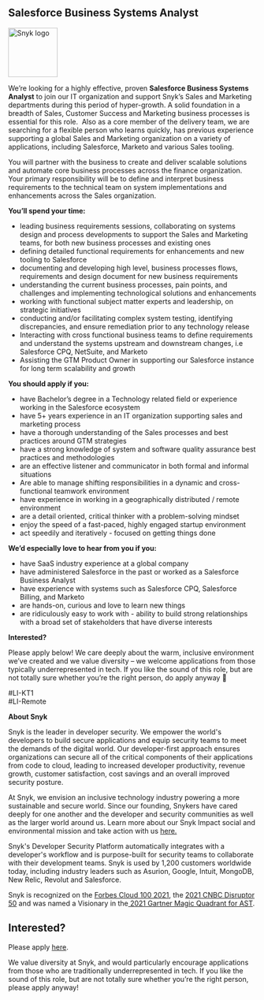 Salesforce Business Systems Analyst
---

<img src="https://res.cloudinary.com/snyk/image/upload/v1537345894/press-kit/brand/logo-black.png" width="100" alt="Snyk logo" />

<p><span style="font-weight: 400;">We’re looking for a highly effective, proven <strong>Salesforce Business Systems Analyst</strong> to join our IT organization and support Snyk’s Sales and Marketing departments during this period of hyper-growth. A solid foundation in a breadth of Sales, Customer Success and Marketing business processes is essential for this role.&nbsp; Also as a core member of the delivery team, we are searching for a flexible person who learns quickly, has previous experience supporting a global Sales and Marketing organization on a variety of applications, including Salesforce, Marketo and various Sales tooling.</span></p>
<p><span style="font-weight: 400;">You will partner with the business to create and deliver scalable solutions and automate core business processes across the finance organization.&nbsp; Your primary responsibility will be to define and interpret business requirements to the technical team on system implementations and enhancements across the Sales organization.</span></p>
<p><strong>You’ll spend your time:</strong></p>
<ul>
<li style="font-weight: 400;"><span style="font-weight: 400;">leading business requirements sessions, collaborating on systems design and process developments to support the Sales and Marketing teams, for both new business processes and existing ones&nbsp;</span></li>
<li style="font-weight: 400;"><span style="font-weight: 400;">defining detailed functional requirements for enhancements and new tooling to Salesforce</span></li>
<li style="font-weight: 400;"><span style="font-weight: 400;">documenting and developing high level, business processes flows, requirements and design document for new business requirements</span></li>
<li style="font-weight: 400;"><span style="font-weight: 400;">understanding the current business processes, pain points, and challenges and implementing technological solutions and enhancements</span></li>
<li style="font-weight: 400;"><span style="font-weight: 400;">working with functional subject matter experts and leadership, on strategic initiatives&nbsp;</span></li>
<li style="font-weight: 400;"><span style="font-weight: 400;">conducting and/or facilitating complex system testing, identifying discrepancies, and ensure remediation prior to any technology release&nbsp;</span></li>
<li style="font-weight: 400;"><span style="font-weight: 400;">Interacting with cross functional business teams to define requirements and understand the systems upstream and downstream changes, i.e Salesforce CPQ, NetSuite, and Marketo</span></li>
<li style="font-weight: 400;"><span style="font-weight: 400;">Assisting the GTM Product Owner in supporting our Salesforce instance for long term scalability and growth</span></li>
</ul>
<p><strong>You should apply if you:</strong></p>
<ul>
<li style="font-weight: 400;"><span style="font-weight: 400;">have Bachelor’s degree in a Technology related field or experience working in the Salesforce ecosystem</span></li>
<li style="font-weight: 400;"><span style="font-weight: 400;">have 5+ years experience in an IT organization supporting sales and marketing process</span></li>
<li style="font-weight: 400;"><span style="font-weight: 400;">have a thorough understanding of the Sales processes and best practices around GTM strategies</span></li>
<li style="font-weight: 400;"><span style="font-weight: 400;">have a strong knowledge of system and software quality assurance best practices and methodologies</span></li>
<li style="font-weight: 400;"><span style="font-weight: 400;">are an effective listener and communicator in both formal and informal situations</span></li>
<li style="font-weight: 400;"><span style="font-weight: 400;">Are able to manage shifting responsibilities in a dynamic and cross-functional teamwork environment</span></li>
<li style="font-weight: 400;"><span style="font-weight: 400;">have experience in working in a geographically distributed / remote environment</span></li>
<li style="font-weight: 400;"><span style="font-weight: 400;">are a detail oriented, critical thinker with a problem-solving mindset</span></li>
<li style="font-weight: 400;"><span style="font-weight: 400;">enjoy the speed of a fast-paced, highly engaged startup environment</span></li>
<li style="font-weight: 400;"><span style="font-weight: 400;">act speedily and iteratively - focused on getting things done&nbsp;&nbsp;&nbsp;&nbsp;</span></li>
</ul>
<p><strong>We’d especially love to hear from you if you:</strong></p>
<ul>
<li style="font-weight: 400;"><span style="font-weight: 400;">have SaaS industry experience at a global company</span></li>
<li style="font-weight: 400;"><span style="font-weight: 400;">have administered Salesforce in the past or worked as a Salesforce Business Analyst</span></li>
<li style="font-weight: 400;"><span style="font-weight: 400;">have experience with systems such as Salesforce CPQ, Salesforce Billing, and Marketo</span></li>
<li style="font-weight: 400;"><span style="font-weight: 400;">are hands-on, curious and love to learn new things</span></li>
<li style="font-weight: 400;"><span style="font-weight: 400;">are ridiculously easy to work with - ability to build strong relationships with a broad set of stakeholders that have diverse interests</span></li>
</ul>
<p><strong>Interested?</strong></p>
<p><span style="font-weight: 400;">Please apply below! We care deeply about the warm, inclusive environment we’ve created and we value diversity – we welcome applications from those typically underrepresented in tech. If you like the sound of this role, but are not totally sure whether you’re the right person, do apply anyway 🙂</span></p>
<p><span style="font-weight: 400;">#LI-KT1<br>#LI-Remote</span></p><div class="content-conclusion"><p><strong>About Snyk</strong></p>
<p><span style="font-weight: 400;">Snyk is the leader in developer security. We empower the world's developers to build secure applications and equip security teams to meet the demands of the digital world. Our developer-first approach ensures organizations can secure all of the critical components of their applications from code to cloud, leading to increased developer productivity, revenue growth, customer satisfaction, cost savings and an overall improved security posture.&nbsp;</span></p>
<p><span style="font-weight: 400;">At Snyk, we envision an inclusive technology industry powering a more sustainable and secure world.</span> <span style="font-weight: 400;">Since our founding, Snykers have cared deeply for one another and the developer and security communities as well as the larger world around us. Learn more about our Snyk Impact social and environmental mission and take action with us </span><a href="https://snyk.io/about/snyk-impact/"><span style="font-weight: 400;">here.</span></a></p>
<p><span style="font-weight: 400;">Snyk's Developer Security Platform automatically integrates with a developer's workflow and is purpose-built for security teams to collaborate with their development teams. Snyk is used by 1,200 customers worldwide today, including industry leaders such as Asurion, Google, Intuit, MongoDB, New Relic, Revolut and Salesforce.</span></p>
<p><span style="font-weight: 400;">Snyk is recognized on the </span><a href="https://www.forbes.com/cloud100/#6f24b5ba5f94"><span style="font-weight: 400;">Forbes Cloud 100 2021</span></a><span style="font-weight: 400;">, the </span><a href="https://www.cnbc.com/2021/05/25/these-are-the-2021-cnbc-disruptor-50-companies.html"><span style="font-weight: 400;">2021 CNBC Disruptor 50</span></a><span style="font-weight: 400;"> and was named a Visionary in the</span><a href="https://snyk.io/blog/snyk-visionary-2021-gartner-magic-quadrant-for-ast/"><span style="font-weight: 400;"> 2021 Gartner Magic Quadrant for AST</span></a><span style="font-weight: 400;">.</span></p></div>

Interested?
---

Please apply [here](https://boards.greenhouse.io/snyk/jobs/5598422002#app).

We value diversity at Snyk, and would particularly encourage applications from those who are traditionally underrepresented in tech.
If you like the sound of this role, but are not totally sure whether you’re the right person, please apply anyway!
